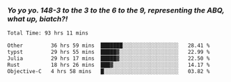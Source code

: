 ### ***Yo yo yo. 148-3 to the 3 to the 6 to the 9, representing the ABQ, what up, biatch?!***

<!--START_SECTION:waka-->

```txt
Total Time: 93 hrs 11 mins

Other         36 hrs 59 mins  ███████░░░░░░░░░░░░░░░░░░   28.41 %
typst         29 hrs 55 mins  █████▓░░░░░░░░░░░░░░░░░░░   22.99 %
Julia         29 hrs 17 mins  █████▓░░░░░░░░░░░░░░░░░░░   22.50 %
Rust          18 hrs 26 mins  ███▓░░░░░░░░░░░░░░░░░░░░░   14.17 %
Objective-C   4 hrs 58 mins   █░░░░░░░░░░░░░░░░░░░░░░░░   03.82 %
```

<!--END_SECTION:waka-->

<!--
**AJMC2002/AJMC2002** is a ✨ _special_ ✨ repository because its `README.md` (this file) appears on your GitHub profile.

Here are some ideas to get you started:

- 🔭 I’m currently working on ...
- 🌱 I’m currently learning ...
- 👯 I’m looking to collaborate on ...
- 🤔 I’m looking for help with ...
- 💬 Ask me about ...
- 📫 How to reach me: ...
- 😄 Pronouns: ...
- ⚡ Fun fact: ...
-->
